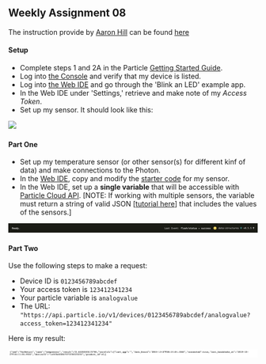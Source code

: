 ## Weekly Assignment 08

The instruction provide by [Aaron Hill](https://github.com/aaronxhill) can be found [here](https://github.com/visualizedata/data-structures/blob/master/weekly_assignment_08.md)

#### Setup

- Complete steps 1 and 2A in the Particle [Getting Started Guide](https://docs.particle.io/guide/getting-started/start/photon/).  
- Log into [the Console](https://console.particle.io/) and verify that my device is listed.   
- Log into [the Web IDE](https://build.particle.io/) and go through the 'Blink an LED' example app.  
- In the Web IDE under 'Settings,' retrieve and make note of my *Access Token*.  
- Set up my sensor. It should look like this: 

<img src="https://github.com/yujunmjiang/data-structures-fall-19/blob/master/week08/image/sample-1.png" width="50%"/>

#### Part One

- Set up my temperature sensor (or other sensor(s) for different kinf of data) and make connections to the Photon.
- In the [Web IDE](https://build.particle.io), copy and modify the [starter code](https://github.com/visualizedata/data-structures/tree/master/weekly_assignment_08) for my sensor.
- In the Web IDE, set up a **single variable** that will be accessible with [Particle Cloud API](https://docs.particle.io/reference/api/). [NOTE: If working with multiple sensors, the variable must return a string of valid JSON [[tutorial here](https://community.particle.io/t/using-spark-publish-with-simple-json-data/3469)] that includes the values of the sensors.]

<img src="https://github.com/yujunmjiang/data-structures-fall-19/blob/master/week08/image/sample-2.png">

#### Part Two

Use the following steps to make a request:
- Device ID is `0123456789abcdef`  
- Your access token is `123412341234`  
- Your particle variable is `analogvalue`  
- The URL: `"https://api.particle.io/v1/devices/0123456789abcdef/analogvalue?access_token=123412341234"`

Here is my result:

<img src="https://github.com/yujunmjiang/data-structures-fall-19/blob/master/week08/image/sample-3.png">
